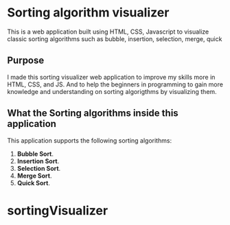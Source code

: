 # Sorting algorithm visualizer
This is a web application built using HTML, CSS, Javascript to visualize classic sorting algorithms such as bubble, insertion, selection, merge, quick 

## Purpose
I made this sorting visualizer web application to improve my skills more in
HTML, CSS, and JS. And to help the beginners in programming to gain more knowledge and understanding on sorting algorigthms by visualizing them.

## What the Sorting algorithms inside this application

This application supports the following sorting algorithms:
1. **Bubble Sort**.
2. **Insertion Sort**.
3. **Selection Sort**.
4. **Merge Sort**.
5. **Quick Sort**.
# sortingVisualizer
